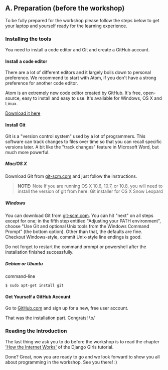 ## A. Preparation (before the workshop)
To be fully prepared for the workshop please follow the steps below to get your laptop and yourself ready for the learning experience.

### Installing the tools

You need to install a code editor and Git and create a GitHub account.

#### Install a code editor

There are a lot of different editors and it largely boils down to personal preference. We recommend to start with Atom, if you don't have a strong preference for another code editor.

Atom is an extremely new code editor created by GitHub. It's free, open-source, easy to install and easy to use. It's available for Windows, OS X and Linux.

[Download it here](https://atom.io/)

#### Install Git

Git is a "version control system" used by a lot of programmers. This software can track changes to files over time so that you can recall specific versions later. A bit like the "track changes" feature in Microsoft Word, but much more powerful.

##### Mac/OS X
Download Git from [git-scm.com](https://git-scm.com) and just follow the instructions.

> **NOTE:** Note If you are running OS X 10.6, 10.7, or 10.8, you will need to install the version of git from here: Git installer for OS X Snow Leopard

##### Windows
You can download Git from [git-scm.com](https://git-scm.com). You can hit "next" on all steps except for one; in the fifth step entitled "Adjusting your PATH environment", choose "Use Git and optional Unix tools from the Windows Command Prompt" (the bottom option). Other than that, the defaults are fine. Checkout Windows-style, commit Unix-style line endings is good.

Do not forget to restart the command prompt or powershell after the installation finished successfully.

##### Debian or Ubuntu

command-line

```
$ sudo apt-get install git
```
#### Get Yourself a GitHub Account
Go to [GitHub.com](https://GitHub.com) and sign up for a new, free user account.

That was the installation part. Congrats! \o/

### Reading the Introduction
The last thing we ask you to do before the workshop is to read the chapter ['How the Internet Works'](https://tutorial.djangogirls.org/en/how_the_internet_works/) of the Django Girls tutorial.

Done? Great, now you are ready to go and we look forward to show you all about programming in the workshop. See you there! :)


